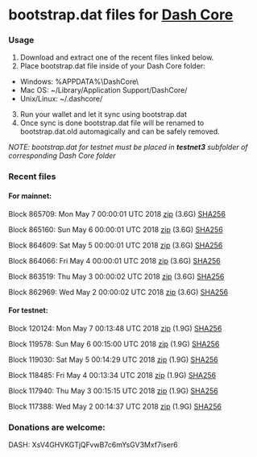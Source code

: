 # bootstrap.dat files for [Dash Core](https://www.dash.org)

### Usage

1. Download and extract one of the recent files linked below.
2. Place bootstrap.dat file inside of your Dash Core folder:
 - Windows: %APPDATA%\DashCore\
 - Mac OS: ~/Library/Application Support/DashCore/
 - Unix/Linux: ~/.dashcore/
3. Run your wallet and let it sync using bootstrap.dat
4. Once sync is done bootstrap.dat file will be renamed to bootstrap.dat.old automagically and can be safely removed.

_NOTE: bootstrap.dat for testnet must be placed in **testnet3** subfolder of corresponding Dash Core folder_

### Recent files

#### For mainnet:

Block 865709: Mon May  7 00:00:01 UTC 2018 [zip](https://dash-bootstrap.ams3.digitaloceanspaces.com/mainnet/2018-05-07/bootstrap.dat.zip) (3.6G) [SHA256](https://dash-bootstrap.ams3.digitaloceanspaces.com/mainnet/2018-05-07/sha256.txt)

Block 865160: Sun May  6 00:00:01 UTC 2018 [zip](https://dash-bootstrap.ams3.digitaloceanspaces.com/mainnet/2018-05-06/bootstrap.dat.zip) (3.6G) [SHA256](https://dash-bootstrap.ams3.digitaloceanspaces.com/mainnet/2018-05-06/sha256.txt)

Block 864609: Sat May  5 00:00:01 UTC 2018 [zip](https://dash-bootstrap.ams3.digitaloceanspaces.com/mainnet/2018-05-05/bootstrap.dat.zip) (3.6G) [SHA256](https://dash-bootstrap.ams3.digitaloceanspaces.com/mainnet/2018-05-05/sha256.txt)

Block 864066: Fri May  4 00:00:01 UTC 2018 [zip](https://dash-bootstrap.ams3.digitaloceanspaces.com/mainnet/2018-05-04/bootstrap.dat.zip) (3.6G) [SHA256](https://dash-bootstrap.ams3.digitaloceanspaces.com/mainnet/2018-05-04/sha256.txt)

Block 863519: Thu May  3 00:00:02 UTC 2018 [zip](https://dash-bootstrap.ams3.digitaloceanspaces.com/mainnet/2018-05-03/bootstrap.dat.zip) (3.6G) [SHA256](https://dash-bootstrap.ams3.digitaloceanspaces.com/mainnet/2018-05-03/sha256.txt)

Block 862969: Wed May  2 00:00:02 UTC 2018 [zip](https://dash-bootstrap.ams3.digitaloceanspaces.com/mainnet/2018-05-02/bootstrap.dat.zip) (3.6G) [SHA256](https://dash-bootstrap.ams3.digitaloceanspaces.com/mainnet/2018-05-02/sha256.txt)


#### For testnet:

Block 120124: Mon May  7 00:13:48 UTC 2018 [zip](https://dash-bootstrap.ams3.digitaloceanspaces.com/testnet/2018-05-07/bootstrap.dat.zip) (1.9G) [SHA256](https://dash-bootstrap.ams3.digitaloceanspaces.com/testnet/2018-05-07/sha256.txt)

Block 119578: Sun May  6 00:15:00 UTC 2018 [zip](https://dash-bootstrap.ams3.digitaloceanspaces.com/testnet/2018-05-06/bootstrap.dat.zip) (1.9G) [SHA256](https://dash-bootstrap.ams3.digitaloceanspaces.com/testnet/2018-05-06/sha256.txt)

Block 119030: Sat May  5 00:14:29 UTC 2018 [zip](https://dash-bootstrap.ams3.digitaloceanspaces.com/testnet/2018-05-05/bootstrap.dat.zip) (1.9G) [SHA256](https://dash-bootstrap.ams3.digitaloceanspaces.com/testnet/2018-05-05/sha256.txt)

Block 118485: Fri May  4 00:13:34 UTC 2018 [zip](https://dash-bootstrap.ams3.digitaloceanspaces.com/testnet/2018-05-04/bootstrap.dat.zip) (1.9G) [SHA256](https://dash-bootstrap.ams3.digitaloceanspaces.com/testnet/2018-05-04/sha256.txt)

Block 117940: Thu May  3 00:15:15 UTC 2018 [zip](https://dash-bootstrap.ams3.digitaloceanspaces.com/testnet/2018-05-03/bootstrap.dat.zip) (1.9G) [SHA256](https://dash-bootstrap.ams3.digitaloceanspaces.com/testnet/2018-05-03/sha256.txt)

Block 117388: Wed May  2 00:14:37 UTC 2018 [zip](https://dash-bootstrap.ams3.digitaloceanspaces.com/testnet/2018-05-02/bootstrap.dat.zip) (1.9G) [SHA256](https://dash-bootstrap.ams3.digitaloceanspaces.com/testnet/2018-05-02/sha256.txt)


### Donations are welcome:

DASH: XsV4GHVKGTjQFvwB7c6mYsGV3Mxf7iser6
